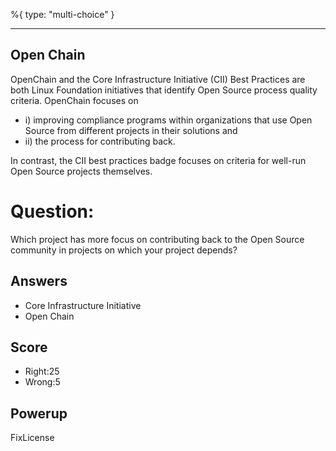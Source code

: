 %{
 type: "multi-choice"
}

---
## Open Chain
OpenChain and the Core Infrastructure Initiative (CII) Best Practices are both Linux Foundation initiatives
that identify Open Source process quality criteria. OpenChain focuses on
- i) improving compliance programs within organizations that use Open Source from different projects in their solutions and
- ii) the process for contributing back.

In contrast, the CII best practices badge focuses on
criteria for well-run Open Source projects themselves.

# Question:
Which project has more focus on contributing back to the Open Source community
in projects on which your project depends?

## Answers
- Core Infrastructure Initiative
- Open Chain

## Score
- Right:25
- Wrong:5

## Powerup
FixLicense
